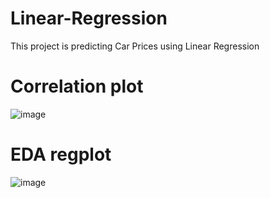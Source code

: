 # Linear-Regression
This project is predicting Car Prices using Linear Regression


# Correlation plot
![image](https://user-images.githubusercontent.com/74391584/231343965-4328a235-4d85-4ff7-84ac-ae517b38db87.png)

# EDA regplot
![image](https://user-images.githubusercontent.com/74391584/231344013-4de0ea44-7dca-4835-95f2-3a4c0492620e.png)
